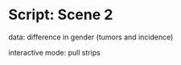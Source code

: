# Script: Scene 2

data: difference in gender (tumors and incidence)

interactive mode: pull strips
